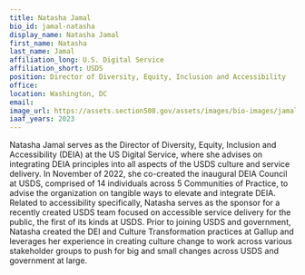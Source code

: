 ```yaml
---
title: Natasha Jamal
bio_id: jamal-natasha
display_name: Natasha Jamal
first_name: Natasha 
last_name: Jamal
affiliation_long: U.S. Digital Service
affiliation_short: USDS
position: Director of Diversity, Equity, Inclusion and Accessibility
office: 
location: Washington, DC
email: 
image_url: https://assets.section508.gov/assets/images/bio-images/jamal-natasha.jpg
iaaf_years: 2023
---
```

Natasha Jamal serves as the Director of Diversity, Equity, Inclusion and Accessibility (DEIA) at the US Digital Service, where she advises on integrating DEIA principles into all aspects of the USDS culture and service delivery. In November of 2022, she co-created the inaugural DEIA Council at USDS, comprised of 14 individuals across 5 Communities of Practice, to advise the organization on tangible ways to elevate and integrate DEIA.  Related to accessibility specifically, Natasha serves as the sponsor for a recently created USDS team focused on accessible service delivery for the public, the first of its kinds at USDS. Prior to joining USDS and government, Natasha created the DEI and Culture Transformation practices at Gallup and leverages her experience in creating culture change to work across various stakeholder groups to push for big and small changes across USDS and government at large.